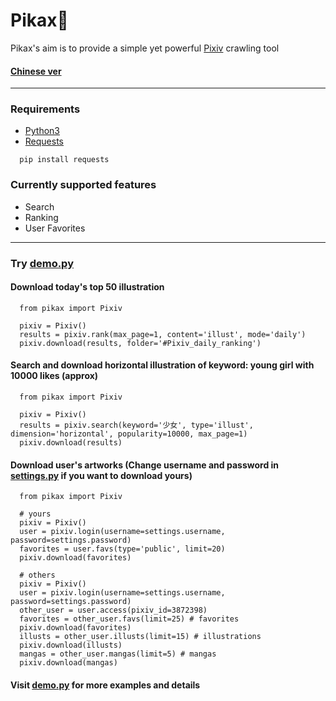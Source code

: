 # Pikax:unicorn:
Pikax's aim is to provide a simple yet powerful [Pixiv](https://www.pixiv.net/) crawling tool
#### [Chinese ver](https://github.com/Redcxx/Pixiv-Crawler/blob/master/README.md)
---
### Requirements
- [Python3](https://www.python.org/downloads/)
- [Requests](https://2.python-requests.org/en/master/)
```
  pip install requests
```
### Currently supported features
- Search
- Ranking
- User Favorites
---
### Try [demo.py](https://github.com/Redcxx/Pixiv-Crawler/blob/master/demo.py)
#### Download today's top 50 illustration
```
  from pikax import Pixiv
  
  pixiv = Pixiv()
  results = pixiv.rank(max_page=1, content='illust', mode='daily')
  pixiv.download(results, folder='#Pixiv_daily_ranking')
```
#### Search and download horizontal illustration of keyword: young girl with 10000 likes (approx)
```
  from pikax import Pixiv

  pixiv = Pixiv()
  results = pixiv.search(keyword='少女', type='illust', dimension='horizontal', popularity=10000, max_page=1)
  pixiv.download(results)
```
#### Download user's artworks (Change username and password in [settings.py](https://github.com/Redcxx/Pixiv-Crawler/blob/master/settings.py) if you want to download yours)
```
  from pikax import Pixiv

  # yours
  pixiv = Pixiv()
  user = pixiv.login(username=settings.username, password=settings.password)
  favorites = user.favs(type='public', limit=20)
  pixiv.download(favorites)

  # others
  pixiv = Pixiv()
  user = pixiv.login(username=settings.username, password=settings.password)
  other_user = user.access(pixiv_id=3872398)
  favorites = other_user.favs(limit=25) # favorites
  pixiv.download(favorites)
  illusts = other_user.illusts(limit=15) # illustrations
  pixiv.download(illusts)
  mangas = other_user.mangas(limit=5) # mangas
  pixiv.download(mangas)
```
#### Visit [demo.py](https://github.com/Redcxx/Pixiv-Crawler/blob/master/demo.py) for more examples and details
